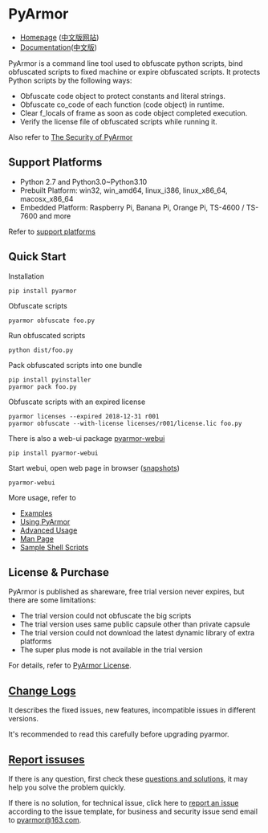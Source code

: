# PyArmor

* [Homepage](https://pyarmor.dashingsoft.com) ([中文版网站](https://pyarmor.dashingsoft.com/index-zh.html))
* [Documentation](https://pyarmor.readthedocs.io/en/latest/)([中文版](https://pyarmor.readthedocs.io/zh/latest/))

PyArmor is a command line tool used to obfuscate python scripts, bind
obfuscated scripts to fixed machine or expire obfuscated scripts. It
protects Python scripts by the following ways:

* Obfuscate code object to protect constants and literal strings.
* Obfuscate co_code of each function (code object) in runtime.
* Clear f_locals of frame as soon as code object completed execution.
* Verify the license file of obfuscated scripts while running it.

Also refer to [The Security of PyArmor](https://pyarmor.readthedocs.io/en/latest/security.html)

## Support Platforms

- Python 2.7 and Python3.0~Python3.10
- Prebuilt Platform: win32, win_amd64, linux_i386, linux_x86_64, macosx_x86_64
- Embedded Platform: Raspberry Pi, Banana Pi, Orange Pi, TS-4600 / TS-7600 and more

Refer to [support platforms](https://pyarmor.readthedocs.io/en/latest/platforms.html)

## Quick Start

Installation

    pip install pyarmor

Obfuscate scripts

    pyarmor obfuscate foo.py

Run obfuscated scripts

    python dist/foo.py

Pack obfuscated scripts into one bundle

    pip install pyinstaller
    pyarmor pack foo.py

Obfuscate scripts with an expired license

    pyarmor licenses --expired 2018-12-31 r001
    pyarmor obfuscate --with-license licenses/r001/license.lic foo.py

There is also a web-ui package [pyarmor-webui](https://github.com/dashingsoft/pyarmor-webui)

    pip install pyarmor-webui

Start webui, open web page in browser ([snapshots](https://github.com/dashingsoft/pyarmor-webui/tree/master/snapshots))

    pyarmor-webui

More usage, refer to

* [Examples](https://pyarmor.readthedocs.io/en/latest/examples.html)
* [Using PyArmor](https://pyarmor.readthedocs.io/en/latest/usage.html)
* [Advanced Usage](https://pyarmor.readthedocs.io/en/latest/advanced.html)
* [Man Page](https://pyarmor.readthedocs.io/en/latest/man.html)
* [Sample Shell Scripts](src/examples/README.md)

## License & Purchase

PyArmor is published as shareware, free trial version never expires, but there are
some limitations:

* The trial version could not obfuscate the big scripts
* The trial version uses same public capsule other than private capsule
* The trial version could not download the latest dynamic library of extra platforms
* The super plus mode is not available in the trial version

For details, refer to [PyArmor License](https://pyarmor.readthedocs.io/en/latest/license.html).

## [Change Logs](docs/change-logs.rst)

It describes the fixed issues, new features, incompatible issues in different
versions.

It's recommended to read this carefully before upgrading pyarmor.

## [Report issuses](https://github.com/dashingsoft/pyarmor/issues)

If there is any question, first check these [questions and
solutions](https://pyarmor.readthedocs.io/en/latest/questions.html), it may help
you solve the problem quickly.

If there is no solution, for technical issue, click here to [report an
issue](https://github.com/dashingsoft/pyarmor/issues) according to the issue
template, for business and security issue send email to <pyarmor@163.com>.
